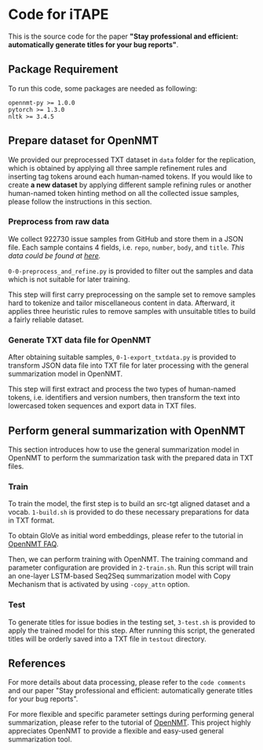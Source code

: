 # Code for iTAPE

This is the source code for the paper **"Stay professional and efficient: automatically generate titles for your bug reports"**.

## Package Requirement

To run this code, some packages are needed as following:

```
opennmt-py >= 1.0.0
pytorch >= 1.3.0
nltk >= 3.4.5
```

## Prepare dataset for OpenNMT

We provided our preprocessed TXT dataset in `data` folder for the replication, which is obtained by applying all three sample refinement rules and inserting tag tokens around each human-named tokens. If you would like to create **a new dataset** by applying different sample refining rules or another human-named token hinting method on all the collected issue samples, please follow the instructions in this section.

### Preprocess from raw data

We collect 922730 issue samples from GitHub and store them in a JSON file. Each sample contains 4 fields, i.e. `repo`, `number`, `body`, and `title`. *This data could be found at [here](https://drive.google.com/file/d/1UXzMf61KLYCifjbk5vWnzKi8aYr0VMiy/view?usp=sharing).*

`0-0-preprocess_and_refine.py` is provided to filter out the samples and data which is not suitable for later training.

This step will first carry preprocessing on the sample set to remove samples hard to tokenize and tailor miscellaneous content in data. Afterward, it applies three heuristic rules to remove samples with unsuitable titles to build a fairly reliable dataset.

### Generate TXT data file for OpenNMT

After obtaining suitable samples, `0-1-export_txtdata.py` is provided to transform JSON data file into TXT file for later processing with the general summarization model in OpenNMT.

This step will first extract and process the two types of human-named tokens, i.e. identifiers and version numbers, then transform the text into lowercased token sequences and export data in TXT files.

## Perform general summarization with OpenNMT

This section introduces how to use the general summarization model in OpenNMT to perform the summarization task with the prepared data in TXT files.

### Train

To train the model, the first step is to build an src-tgt aligned dataset and a vocab. `1-build.sh` is provided to do these necessary preparations for data in TXT format.

To obtain GloVe as initial word embeddings, please refer to the tutorial in [OpenNMT FAQ](https://opennmt.net/OpenNMT-py/FAQ.html).

Then, we can perform training with OpenNMT. The training command and parameter configuration are provided in `2-train.sh`. Run this script will train an one-layer LSTM-based Seq2Seq summarization model with Copy Mechanism that is activated by using `-copy_attn` option.

### Test

To generate titles for issue bodies in the testing set, `3-test.sh` is provided to apply the trained model for this step. After running this script, the generated titles will be orderly saved into a TXT file in `testout` directory.

## References

For more details about data processing, please refer to the `code comments` and our paper "Stay professional and efficient: automatically generate titles for your bug reports".

For more flexible and specific parameter settings during performing general summarization, please refer to the tutorial of [OpenNMT](https://opennmt.net/OpenNMT-py/). This project highly appreciates OpenNMT to provide a flexible and easy-used general summarization tool.
